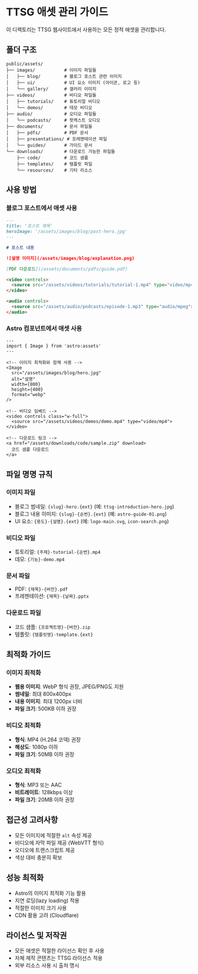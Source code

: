 # TTSG 애셋 관리 가이드

이 디렉토리는 TTSG 웹사이트에서 사용하는 모든 정적 애셋을 관리합니다.

## 폴더 구조

```
public/assets/
├── images/           # 이미지 파일들
│   ├── blog/         # 블로그 포스트 관련 이미지
│   ├── ui/           # UI 요소 이미지 (아이콘, 로고 등)
│   └── gallery/      # 갤러리 이미지
├── videos/           # 비디오 파일들
│   ├── tutorials/    # 튜토리얼 비디오
│   └── demos/        # 데모 비디오
├── audio/            # 오디오 파일들
│   └── podcasts/     # 팟캐스트 오디오
├── documents/        # 문서 파일들
│   ├── pdfs/         # PDF 문서
│   ├── presentations/ # 프레젠테이션 파일
│   └── guides/       # 가이드 문서
└── downloads/        # 다운로드 가능한 파일들
    ├── code/         # 코드 샘플
    ├── templates/    # 템플릿 파일
    └── resources/    # 기타 리소스
```

## 사용 방법

### 블로그 포스트에서 애셋 사용

```markdown
---
title: '포스트 제목'
heroImage: '/assets/images/blog/post-hero.jpg'
---

# 포스트 내용

![설명 이미지](/assets/images/blog/explanation.png)

[PDF 다운로드](/assets/documents/pdfs/guide.pdf)

<video controls>
  <source src="/assets/videos/tutorials/tutorial-1.mp4" type="video/mp4">
</video>

<audio controls>
  <source src="/assets/audio/podcasts/episode-1.mp3" type="audio/mpeg">
</audio>
```

### Astro 컴포넌트에서 애셋 사용

```astro
---
import { Image } from 'astro:assets'
---

<!-- 이미지 최적화와 함께 사용 -->
<Image 
  src="/assets/images/blog/hero.jpg" 
  alt="설명" 
  width={800} 
  height={400} 
  format="webp" 
/>

<!-- 비디오 임베드 -->
<video controls class="w-full">
  <source src="/assets/videos/demos/demo.mp4" type="video/mp4">
</video>

<!-- 다운로드 링크 -->
<a href="/assets/downloads/code/sample.zip" download>
  코드 샘플 다운로드
</a>
```

## 파일 명명 규칙

### 이미지 파일
- 블로그 썸네일: `{slug}-hero.{ext}` (예: `ttsg-introduction-hero.jpg`)
- 블로그 내용 이미지: `{slug}-{순번}.{ext}` (예: `astro-guide-01.png`)
- UI 요소: `{용도}-{설명}.{ext}` (예: `logo-main.svg`, `icon-search.png`)

### 비디오 파일
- 튜토리얼: `{주제}-tutorial-{순번}.mp4`
- 데모: `{기능}-demo.mp4`

### 문서 파일
- PDF: `{제목}-{버전}.pdf`
- 프레젠테이션: `{제목}-{날짜}.pptx`

### 다운로드 파일
- 코드 샘플: `{프로젝트명}-{버전}.zip`
- 템플릿: `{템플릿명}-template.{ext}`

## 최적화 가이드

### 이미지 최적화
- **웹용 이미지**: WebP 형식 권장, JPEG/PNG도 지원
- **썸네일**: 최대 800x400px
- **내용 이미지**: 최대 1200px 너비
- **파일 크기**: 500KB 이하 권장

### 비디오 최적화
- **형식**: MP4 (H.264 코덱) 권장
- **해상도**: 1080p 이하
- **파일 크기**: 50MB 이하 권장

### 오디오 최적화
- **형식**: MP3 또는 AAC
- **비트레이트**: 128kbps 이상
- **파일 크기**: 20MB 이하 권장

## 접근성 고려사항

- 모든 이미지에 적절한 `alt` 속성 제공
- 비디오에 자막 파일 제공 (WebVTT 형식)
- 오디오에 트랜스크립트 제공
- 색상 대비 충분히 확보

## 성능 최적화

- Astro의 이미지 최적화 기능 활용
- 지연 로딩(lazy loading) 적용
- 적절한 이미지 크기 사용
- CDN 활용 고려 (Cloudflare)

## 라이선스 및 저작권

- 모든 애셋은 적절한 라이선스 확인 후 사용
- 자체 제작 콘텐츠는 TTSG 라이선스 적용
- 외부 리소스 사용 시 출처 명시

